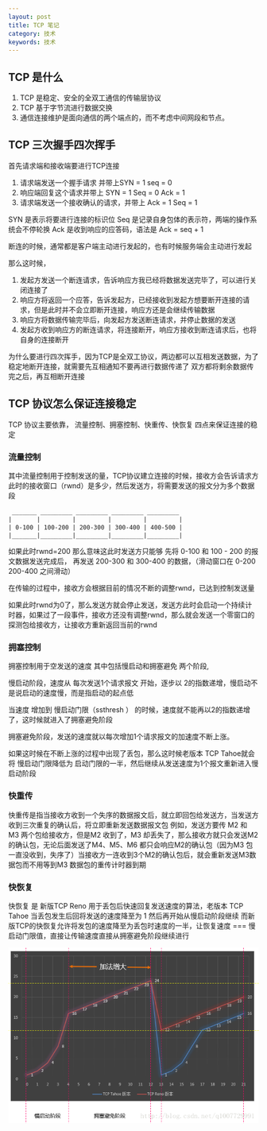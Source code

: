 ```yaml
---
layout: post
title: TCP 笔记
category: 技术
keywords: 技术
---
```


## TCP 是什么

1. TCP 是稳定、安全的全双工通信的传输层协议
2. TCP 基于字节流进行数据交换
3. 通信连接维护是面向通信的两个端点的，而不考虑中间网段和节点。

## TCP 三次握手四次挥手

首先请求端和接收端要进行TCP连接
1. 请求端发送一个握手请求 并带上SYN = 1 seq = 0
2. 响应端回复这个请求并带上 SYN = 1 Seq = 0 Ack = 1
3. 请求端发送一个接收确认的请求，并带上 Ack = 1 Seq = 1

SYN 是表示将要进行连接的标识位
Seq 是记录自身包体的表示符，两端的操作系统会不停轮换
Ack 是收到响应的应答码，语法是 Ack = seq + 1

断连的时候，通常都是客户端主动进行发起的，也有时候服务端会主动进行发起

那么这时候，

1. 发起方发送一个断连请求，告诉响应方我已经将数据发送完毕了，可以进行关闭连接了
2. 响应方将返回一个应答，告诉发起方，已经接收到发起方想要断开连接的请求，但是此时并不会立即断开连接，响应方还是会继续传输数据
3. 响应方将数据传输完毕后，向发起方发送断连请求，并停止数据的发送
4. 发起方收到响应方的断连请求，将连接断开，响应方接收到断连请求后，也将自身的连接断开

为什么要进行四次挥手，因为TCP是全双工协议，两边都可以互相发送数据，为了稳定地断开连接，就需要先互相通知不要再进行数据传递了
双方都将剩余数据传完之后，再互相断开连接

## TCP 协议怎么保证连接稳定

TCP 协议主要依靠， 流量控制、拥塞控制、快重传、快恢复 四点来保证连接的稳定

### 流量控制

其中流量控制用于控制发送的量，TCP协议建立连接的时候，接收方会告诉请求方此时的接收窗口（rwnd）是多少，然后发送方，将需要发送的报文分为多个数据段

```
 _______ _________ _________ _________ _________
|       |         |         |         |         |
| 0-100 | 100-200 | 200-300 | 300-400 | 400-500 |
|_______|_________|_________|_________|_________|

```

如果此时rwnd=200 那么意味这此时发送方只能够 先将 0-100 和 100 - 200 的报文数据发送完成后， 再发送 200-300 和 300-400 的数据，（滑动窗口在 0-200  200-400 之间滑动）

在传输的过程中，接收方会根据目前的情况不断的调整rwnd，已达到控制发送量

如果此时rwnd为0了，那么发送方就会停止发送，发送方此时会启动一个持续计时器，如果过了一段事件，接收方还没有调整rwnd，那么就会发送一个零窗口的探测包给接收方，让接收方重新返回当前的rwnd

### 拥塞控制

拥塞控制用于空发送的速度 其中包括慢启动和拥塞避免 两个阶段,

慢启动阶段，速度从 每次发送1个请求报文 开始，逐步以 2的指数递增，慢启动不是说启动的速度慢，而是指启动的起点低

当速度 增加到 慢启动门限（ssthresh ） 的时候，速度就不能再以2的指数递增了，这时候就进入了拥塞避免阶段

拥塞避免阶段，发送的速度就以每次增加1个请求报文的加速度不断上涨。

如果这时候在不断上涨的过程中出现了丢包，那么这时候老版本 TCP Tahoe就会将 慢启动门限降低为 启动门限的一半，然后继续从发送速度为1个报文重新进入慢启动阶段

### 快重传

快重传是指当接收方收到一个失序的数据报文后，就立即回包给发送方，当发送方收到三次重复的确认后，将立即重新发送数据报文包
例如，发送方要传 M2 和 M3 两个包给接收方，但是M2 收到了，M3 却丢失了，那么接收方就只会发送M2的确认包，无论后面发送了M4、M5、M6 都只会响应M2的确认包（因为M3 包一直没收到，失序了）当接收方一连收到3个M2的确认包后，就会重新发送M3数据包而不用等到M3 数据包的重传计时器到期

### 快恢复

快恢复 是 新版TCP Reno 用于丢包后快速回复发送速度的算法，老版本 TCP Tahoe 当丢包发生后回将发送的速度降至为 1 然后再开始从慢启动阶段继续
而新版TCP的快恢复允许将发包的速度降至为丢包时速度的一半，让恢复速度 === 慢启动门限值，直接让传输速度直接从拥塞避免阶段继续进行

![resend](/assets/img/quick-resend.png)
